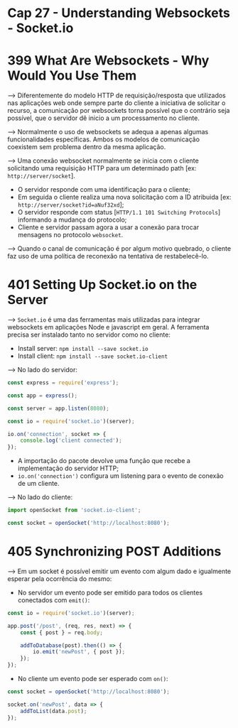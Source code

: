 # Cap 27 - Understanding Websockets - Socket.io

# 399 What Are Websockets - Why Would You Use Them
--> Diferentemente do modelo HTTP de requisição/resposta que utilizados nas aplicações web onde sempre 
parte do cliente a iniciativa de solicitar o recurso, a comunicação por websockets torna possível que 
o contrário seja possível, que o servidor dê inicio a um processamento no cliente.

--> Normalmente o uso de websockets se adequa a apenas algumas funcionalidades específicas. Ambos os 
modelos de comunicação coexistem sem problema dentro da mesma aplicação.

--> Uma conexão websocket normalmente se inicia com o cliente solicitando uma requisição HTTP para um 
determinado path [ex: `http://server/socket`].
* O servidor responde com uma identificação para o cliente;
* Em seguida o cliente realiza uma nova solicitação com a ID atribuida [ex: `http://server/socket?id=aNuf32xd`];
* O servidor responde com status [`HTTP/1.1 101 Switching Protocols`] informando a mudança do protocolo;
* Cliente e servidor passam agora a usar a conexão para trocar mensagens no protocolo `websocket`.

--> Quando o canal de comunicação é por algum motivo quebrado, o cliente faz uso de uma política de 
reconexão na tentativa de restabelecê-lo.

# 401 Setting Up Socket.io on the Server
--> `Socket.io` é uma das ferramentas mais utilizadas para integrar websockets em aplicações Node e 
javascript em geral. A ferramenta precisa ser instalado tanto no servidor como no cliente:
* Install server: `npm install --save socket.io`
* Install client: `npm install --save socket.io-client`

--> No lado do servidor:
```javascript
const express = require('express');

const app = express();

const server = app.listen(8080);

const io = require('socket.io')(server);

io.on('connection', socket => {
    console.log('client connected');
});
```
* A importação do pacote devolve uma função que recebe a implementação do servidor HTTP;
* `io.on('connection')` configura um listening para o evento de conexão de um cliente.

--> No lado do cliente:
```javascript
import openSocket from 'socket.io-client';

const socket = openSocket('http://localhost:8080');
```

# 405 Synchronizing POST Additions
--> Em um socket é possível emitir um evento com algum dado e igualmente esperar pela ocorrência do mesmo:
* No servidor um evento pode ser emitido para todos os clientes conectados com `emit()`:
```javascript
const io = require('socket.io')(server);

app.post('/post', (req, res, next) => {
    const { post } = req.body;

    addToDatabase(post).then(() => {
        io.emit('newPost', { post });
    });
});
```
* No cliente um evento pode ser esperado com `on()`:
```javascript
const socket = openSocket('http://localhost:8080');

socket.on('newPost', data => {
    addToList(data.post);
});
```